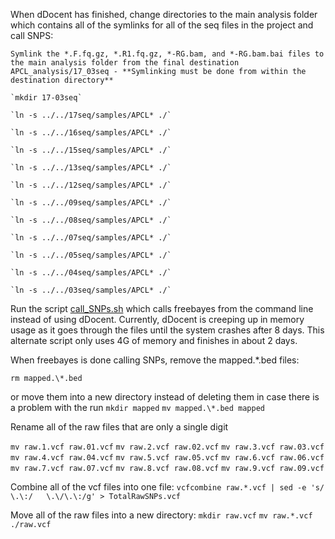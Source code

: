 When dDocent has finished, change directories to the main analysis folder which contains all of the symlinks for all of the seq files in the project and call SNPS:

    Symlink the *.F.fq.gz, *.R1.fq.gz, *-RG.bam, and *-RG.bam.bai files to the main analysis folder from the final destination APCL_analysis/17_03seq - **Symlinking must be done from within the destination directory**

    `mkdir 17-03seq`

    `ln -s ../../17seq/samples/APCL* ./`

    `ln -s ../../16seq/samples/APCL* ./`

    `ln -s ../../15seq/samples/APCL* ./`

    `ln -s ../../13seq/samples/APCL* ./`

    `ln -s ../../12seq/samples/APCL* ./`

    `ln -s ../../09seq/samples/APCL* ./`

    `ln -s ../../08seq/samples/APCL* ./`

    `ln -s ../../07seq/samples/APCL* ./`

    `ln -s ../../05seq/samples/APCL* ./`

    `ln -s ../../04seq/samples/APCL* ./`

    `ln -s ../../03seq/samples/APCL* ./`


Run the script [call_SNPs.sh](https://github.com/stuartmichelle/Genetics/blob/master/code/call_SNPs.sh) which calls freebayes from the command line instead of using dDocent.  Currently, dDocent is creeping up in memory usage as it goes through the files until the system crashes after 8 days.  This alternate script only uses 4G of memory and finishes in about 2 days.

When freebayes is done calling SNPs, remove the mapped.\*.bed files:

`rm mapped.\*.bed`

or move them into a new directory instead of deleting them in case there is a problem with the run
`mkdir mapped`
`mv mapped.\*.bed mapped`

Rename all of the raw files that are only a single digit

`mv raw.1.vcf raw.01.vcf`
`mv raw.2.vcf raw.02.vcf`
`mv raw.3.vcf raw.03.vcf`
`mv raw.4.vcf raw.04.vcf`
`mv raw.5.vcf raw.05.vcf`
`mv raw.6.vcf raw.06.vcf`
`mv raw.7.vcf raw.07.vcf`
`mv raw.8.vcf raw.08.vcf`
`mv raw.9.vcf raw.09.vcf`
    
Combine all of the vcf files into one file:
`vcfcombine raw.*.vcf | sed -e 's/	\.\:/	\.\/\.\:/g' > TotalRawSNPs.vcf`

Move all of the raw files into a new directory:
`mkdir raw.vcf`
`mv raw.*.vcf ./raw.vcf`
